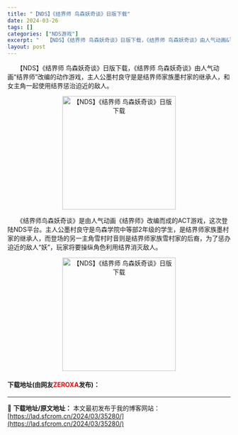 ```yaml
---
title: "【NDS】《结界师 鸟森妖奇谈》日版下载"
date: 2024-03-26
tags: []
categories: ["NDS游戏"]
excerpt: "　　【NDS】《结界师 鸟森妖奇谈》日版下载，《结界师 鸟森妖奇谈》由人气动画&ldquo;结界师&rdquo;改编的动作游戏，主人公墨村良守是是结界师家族墨村家的继承人，和女主角一起使用结界惩治迫近的敌人。 　　《结界师鸟森妖奇谈》是由人气动画《结界师》改编而成的ACT游戏，这次登陆NDS平台。主&hellip;"
layout: post
---
```


 <p>　　【NDS】《结界师 鸟森妖奇谈》日版下载，《结界师 鸟森妖奇谈》由人气动画&ldquo;结界师&rdquo;改编的动作游戏，主人公墨村良守是是结界师家族墨村家的继承人，和女主角一起使用结界惩治迫近的敌人。</p> <p align="center"><img align="" border="0" src="https://lad.sfcrom.cn/wp-content/uploads/2024/03/20240326_66022b6bb3232.jpg" width="256" alt="【NDS】《结界师 鸟森妖奇谈》日版下载" /></p> <p>　　《结界师鸟森妖奇谈》是由人气动画《结界师》改编而成的ACT游戏，这次登陆NDS平台。主人公墨村良守是鸟森学院中等部2年级的学生，是结界师家族墨村家的继承人，而登场的另一主角雪村时音则是结界师家族雪村家的后裔，为了惩办迫近的敌人&ldquo;妖&rdquo;，玩家将要操纵角色利用结界消灭敌人。</p> <p align="center"><img align="" border="0" src="https://lad.sfcrom.cn/wp-content/uploads/2024/03/20240326_66022b6c1fac7.jpg" width="256" alt="【NDS】《结界师 鸟森妖奇谈》日版下载" /></p> <p><h4>下载地址(由网友<font color="red">ZEROXA</font>发布)：</h4></p> 

---
📖 **下载地址/原文地址：** 本文最初发布于我的博客网站：[https://lad.sfcrom.cn/2024/03/35280/](https://lad.sfcrom.cn/2024/03/35280/)
